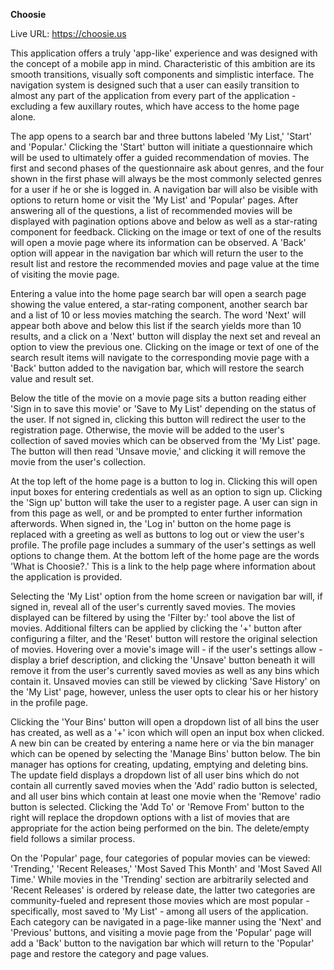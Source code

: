 **Choosie**

Live URL: https://choosie.us

This application offers a truly 'app-like' experience and was designed with the concept of a mobile app in mind. Characteristic of this ambition are its smooth transitions, visually soft components and simplistic interface. The navigation system is designed such that a user can easily transition to almost any part of the application from every part of the application - excluding a few auxillary routes, which have access to the home page alone.

The app opens to a search bar and three buttons labeled 'My List,' 'Start' and 'Popular.' Clicking the 'Start' button will initiate a questionnaire which will be used to ultimately offer a guided recommendation of movies. The first and second phases of the questionnaire ask about genres, and the four shown in the first phase will always be the most commonly selected genres for a user if he or she is logged in. A navigation bar will also be visible with options to return home or visit the 'My List' and 'Popular' pages. After answering all of the questions, a list of recommended movies will be displayed with pagination options above and below as well as a star-rating component for feedback. Clicking on the image or text of one of the results will open a movie page where its information can be observed. A 'Back' option will appear in the navigation bar which will return the user to the result list and restore the recommended movies and page value at the time of visiting the movie page.

Entering a value into the home page search bar will open a search page showing the value entered, a star-rating component, another search bar and a list of 10 or less movies matching the search. The word 'Next' will appear both above and below this list if the search yields more than 10 results, and a click on a 'Next' button will display the next set and reveal an option to view the previous one. Clicking on the image or text of one of the search result items will navigate to the corresponding movie page with a 'Back' button added to the navigation bar, which will restore the search value and result set.

Below the title of the movie on a movie page sits a button reading either 'Sign in to save this movie' or 'Save to My List' depending on the status of the user. If not signed in, clicking this button will redirect the user to the registration page. Otherwise, the movie will be added to the user's collection of saved movies which can be observed from the 'My List' page. The button will then read 'Unsave movie,' and clicking it will remove the movie from the user's collection.

At the top left of the home page is a button to log in. Clicking this will open input boxes for entering credentials as well as an option to sign up. Clicking the 'Sign up' button will take the user to a register page. A user can sign in from this page as well, or and be prompted to enter further information afterwords. When signed in, the 'Log in' button on the home page is replaced with a greeting as well as buttons to log out or view the user's profile. The profile page includes a summary of the user's settings as well options to change them. At the bottom left of the home page are the words 'What is Choosie?.' This is a link to the help page where information about the application is provided.

Selecting the 'My List' option from the home screen or navigation bar will, if signed in, reveal all of the user's currently saved movies. The movies displayed can be filtered by using the 'Filter by:' tool above the list of movies. Additional filters can be applied by clicking the '+' button after configuring a filter, and the 'Reset' button will restore the original selection of movies. Hovering over a movie's image will - if the user's settings allow - display a brief description, and clicking the 'Unsave' button beneath it will remove it from the user's currently saved movies as well as any bins which contain it. Unsaved movies can still be viewed by clicking 'Save History' on the 'My List' page, however, unless the user opts to clear his or her history in the profile page.

Clicking the 'Your Bins' button will open a dropdown list of all bins the user has created, as well as a '+' icon which will open an input box when clicked. A new bin can be created by entering a name here or via the bin manager which can be opened by selecting the 'Manage Bins' button below. The bin manager has options for creating, updating, emptying and deleting bins. The update field displays a dropdown list of all user bins which do not contain all currently saved movies when the 'Add' radio button is selected, and all user bins which contain at least one movie when the 'Remove' radio button is selected. Clicking the 'Add To' or 'Remove From' button to the right will replace the dropdown options with a list of movies that are appropriate for the action being performed on the bin. The delete/empty field follows a similar process.

On the 'Popular' page, four categories of popular movies can be viewed: 'Trending,' 'Recent Releases,' 'Most Saved This Month' and 'Most Saved All Time.' While movies in the 'Trending' section are arbitrarily selected and 'Recent Releases' is ordered by release date, the latter two categories are community-fueled and represent those movies which are most popular - specifically, most saved to 'My List' - among all users of the application. Each category can be navigated in a page-like manner using the 'Next' and 'Previous' buttons, and visiting a movie page from the 'Popular' page will add a 'Back' button to the navigation bar which will return to the 'Popular' page and restore the category and page values.
